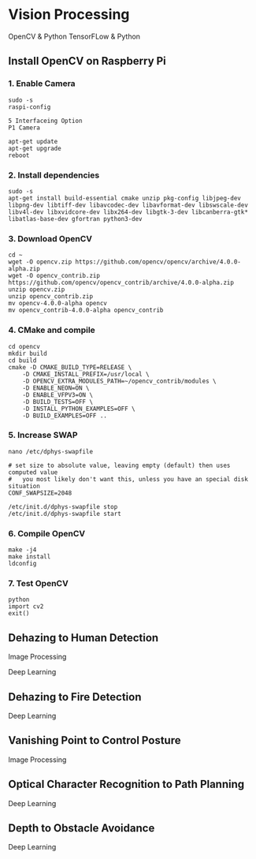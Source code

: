 # Vision Processing
OpenCV & Python
TensorFLow & Python

## Install OpenCV on Raspberry Pi

### 1. Enable Camera
```
sudo -s
raspi-config
```
```
5 Interfaceing Option
P1 Camera
```
```
apt-get update
apt-get upgrade
reboot
```
### 2. Install dependencies
```
sudo -s
apt-get install build-essential cmake unzip pkg-config libjpeg-dev libpng-dev libtiff-dev libavcodec-dev libavformat-dev libswscale-dev libv4l-dev libxvidcore-dev libx264-dev libgtk-3-dev libcanberra-gtk* libatlas-base-dev gfortran python3-dev
```
### 3. Download OpenCV
```
cd ~
wget -O opencv.zip https://github.com/opencv/opencv/archive/4.0.0-alpha.zip
wget -O opencv_contrib.zip https://github.com/opencv/opencv_contrib/archive/4.0.0-alpha.zip
unzip opencv.zip
unzip opencv_contrib.zip
mv opencv-4.0.0-alpha opencv
mv opencv_contrib-4.0.0-alpha opencv_contrib
```
### 4. CMake and compile
```
cd opencv
mkdir build
cd build
cmake -D CMAKE_BUILD_TYPE=RELEASE \
    -D CMAKE_INSTALL_PREFIX=/usr/local \
    -D OPENCV_EXTRA_MODULES_PATH=~/opencv_contrib/modules \
    -D ENABLE_NEON=ON \
    -D ENABLE_VFPV3=ON \
    -D BUILD_TESTS=OFF \
    -D INSTALL_PYTHON_EXAMPLES=OFF \
    -D BUILD_EXAMPLES=OFF ..
```
### 5. Increase SWAP
```
nano /etc/dphys-swapfile
```
```
# set size to absolute value, leaving empty (default) then uses computed value
#   you most likely don't want this, unless you have an special disk situation
CONF_SWAPSIZE=2048
```
```
/etc/init.d/dphys-swapfile stop
/etc/init.d/dphys-swapfile start
```
### 6. Compile OpenCV
```
make -j4
make install
ldconfig
```
### 7. Test OpenCV
```
python
import cv2
exit()
```

## Dehazing to Human Detection
Image Processing

Deep Learning

## Dehazing to Fire Detection
Deep Learning

## Vanishing Point to Control Posture
Image Processing

## Optical Character Recognition to Path Planning
Deep Learning

## Depth to Obstacle Avoidance
Deep Learning
